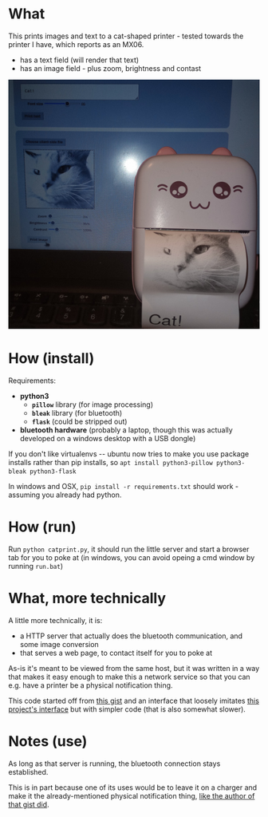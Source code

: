 # What

This prints images and text to a cat-shaped printer - tested towards the printer I have, which reports as an MX06.
- has a text field (will render that text)
- has an image field - plus zoom, brightness and contast

![what it looks like](what.jpg)


# How (install)

Requirements:
- **python3**
  - **`pillow`** library (for image processing)
  - **`bleak`** library (for bluetooth)
  - **`flask`** (could be stripped out)
- **bluetooth hardware** (probably a laptop, though this was actually developed on a windows desktop with a USB dongle)

If you don't like virtualenvs -- ubuntu now tries to make you use package installs rather than pip installs, so `apt install python3-pillow python3-bleak python3-flask`

In windows and OSX, `pip install -r requirements.txt` should work - assuming you already had python.


# How (run)

Run `python catprint.py`, it should run the little server and start a browser tab for you to poke at
(in windows, you can avoid opeing a cmd window by running `run.bat`)

# What, more technically

A little more technically, it is:
- a HTTP server that actually does the bluetooth communication, and some image conversion
- that serves a web page, to contact itself for you to poke at 

As-is it's meant to be viewed from the same host,
but it was written in a way that makes it easy enough 
to make this a network service so that you can e.g. have a printer be a physical notification thing.

This code started off from [this gist](https://gist.github.com/mpomery/6514e521d3d03abce697409609978ede) 
and an interface that loosely imitates [this project's interface](https://github.com/NaitLee/Cat-Printer) but with simpler code (that is also somewhat slower).


# Notes (use)

As long as that server is running, the bluetooth connection stays established.

This is in part because one of its uses would be to leave it on a charger and make it the already-mentioned physical notification thing,
[like the author of that gist did](https://dev.to/mitchpommers/my-textable-cat-printer-18ge).



